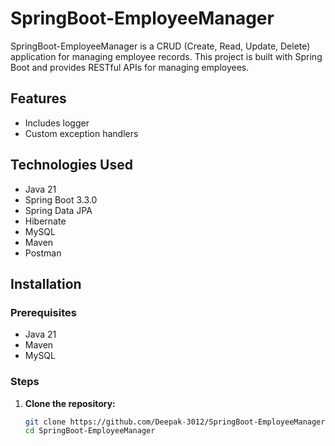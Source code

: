 # SpringBoot-EmployeeManager

SpringBoot-EmployeeManager is a CRUD (Create, Read, Update, Delete) application for managing employee records. This project is built with Spring Boot and provides RESTful APIs for managing employees.




## Features

- Includes logger
- Custom exception handlers

  

## Technologies Used

- Java 21
- Spring Boot 3.3.0
- Spring Data JPA
- Hibernate
- MySQL
- Maven
- Postman

## Installation

### Prerequisites

- Java 21
- Maven
- MySQL

### Steps

1. **Clone the repository:**

   ```bash
   git clone https://github.com/Deepak-3012/SpringBoot-EmployeeManager.git
   cd SpringBoot-EmployeeManager
